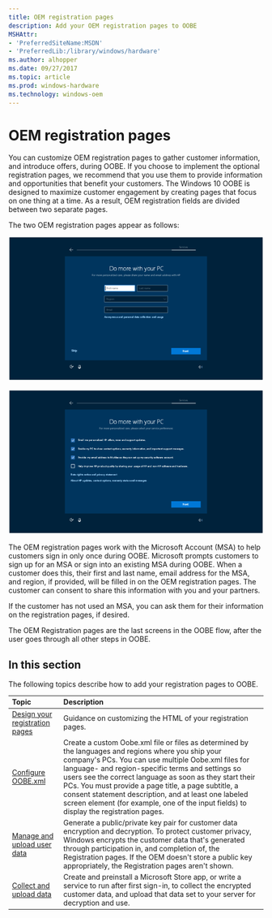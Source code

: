 ```yaml
---
title: OEM registration pages
description: Add your OEM registration pages to OOBE
MSHAttr:
- 'PreferredSiteName:MSDN'
- 'PreferredLib:/library/windows/hardware'
ms.author: alhopper
ms.date: 09/27/2017
ms.topic: article
ms.prod: windows-hardware
ms.technology: windows-oem
---
```

# OEM registration pages

You can customize OEM registration pages to gather customer information, and introduce offers, during OOBE. If you choose to implement the optional registration pages, we recommend that you use them to provide information and opportunities that benefit your customers. The Windows 10 OOBE is designed to maximize customer engagement by creating pages that focus on one thing at a time. As a result, OEM registration fields are divided between two separate pages.

The two OEM registration pages appear as follows:

![OEM registration page 1](images/oem-registration-page1.png)

![OEM registration page 2](images/oem-registration-page2.png)

The OEM registration pages work with the Microsoft Account (MSA) to help customers sign in only once during OOBE. Microsoft prompts customers to sign up for an MSA or sign into an existing MSA during OOBE. When a customer does this, their first and last name, email address for the MSA, and region, if provided, will be filled in on the OEM registration pages. The customer can consent to share this information with you and your partners.

If the customer has not used an MSA, you can ask them for their information on the registration pages, if desired.

The OEM Registration pages are the last screens in the OOBE flow, after the user goes through all other steps in OOBE.

## In this section

The following topics describe how to add your registration pages to OOBE.

| Topic                                     | Description                                                                        |
|:------------------------------------------|:-----------------------------------------------------------------------------------|
| [Design your registration pages](design-registration-pages.md)   | Guidance on customizing the HTML of your registration pages. |
| [Configure OOBE.xml](registration-pages-oobexml.md)              | Create a custom Oobe.xml file or files as determined by the languages and regions where you ship your company's PCs. You can use multiple Oobe.xml files for language- and region-specific terms and settings so users see the correct language as soon as they start their PCs. You must provide a page title, a page subtitle, a consent statement description, and at least one labeled screen element (for example, one of the input fields) to display the registration pages.                         |
| [Manage and upload user data](manage-user-data.md)               | Generate a public/private key pair for customer data encryption and decryption. To protect customer privacy, Windows encrypts the customer data that's generated through participation in, and completion of, the Registration pages. If the OEM doesn't store a public key appropriately, the Registration pages aren't shown.     |
| [Collect and upload data](collect-and-upload-data.md)            | Create and preinstall a Microsoft Store app, or write a service to run after first sign-in, to collect the encrypted customer data, and upload that data set to your server for decryption and use. |

